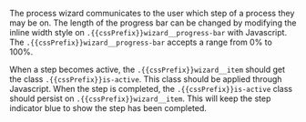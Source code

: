The process wizard communicates to the user which step of a process they may be on. The length of the progress bar can be changed by modifying the inline width style on `.{{cssPrefix}}wizard__progress-bar` with Javascript. The `.{{cssPrefix}}wizard__progress-bar` accepts a range from 0% to 100%.

When a step becomes active, the `.{{cssPrefix}}wizard__item` should get the class `.{{cssPrefix}}is-active`. This class should be applied through Javascript. When the step is completed, the `.{{cssPrefix}}is-active` class should persist on `.{{cssPrefix}}wizard__item`. This will keep the step indicator blue to show the step has been completed.


